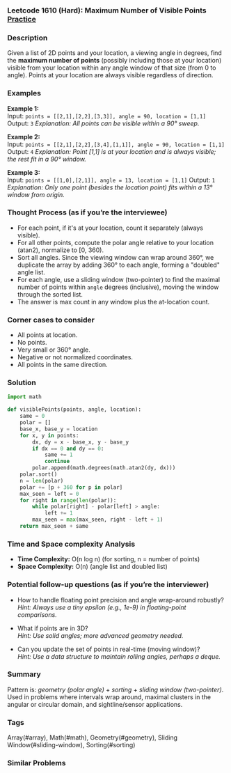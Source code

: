 ### Leetcode 1610 (Hard): Maximum Number of Visible Points [Practice](https://leetcode.com/problems/maximum-number-of-visible-points)

### Description  
Given a list of 2D points and your location, a viewing angle in degrees, find the **maximum number of points** (possibly including those at your location) visible from your location within any angle window of that size (from 0 to angle). Points at your location are always visible regardless of direction.

### Examples  

**Example 1:**  
Input: `points = [[2,1],[2,2],[3,3]], angle = 90, location = [1,1]`
Output: `3`
*Explanation: All points can be visible within a 90° sweep.*

**Example 2:**  
Input: `points = [[2,1],[2,2],[3,4],[1,1]], angle = 90, location = [1,1]`
Output: `4`
*Explanation: Point [1,1] is at your location and is always visible; the rest fit in a 90° window.*

**Example 3:**  
Input: `points = [[1,0],[2,1]], angle = 13, location = [1,1]`
Output: `1`
*Explanation: Only one point (besides the location point) fits within a 13° window from origin.*

### Thought Process (as if you’re the interviewee)  
- For each point, if it's at your location, count it separately (always visible).
- For all other points, compute the polar angle relative to your location (atan2), normalize to [0, 360).
- Sort all angles. Since the viewing window can wrap around 360°, we duplicate the array by adding 360° to each angle, forming a "doubled" angle list.
- For each angle, use a sliding window (two-pointer) to find the maximal number of points within `angle` degrees (inclusive), moving the window through the sorted list.
- The answer is max count in any window plus the at-location count.

### Corner cases to consider  
- All points at location.
- No points.
- Very small or 360° angle.
- Negative or not normalized coordinates.
- All points in the same direction.

### Solution

```python
import math

def visiblePoints(points, angle, location):
    same = 0
    polar = []
    base_x, base_y = location
    for x, y in points:
        dx, dy = x - base_x, y - base_y
        if dx == 0 and dy == 0:
            same += 1
            continue
        polar.append(math.degrees(math.atan2(dy, dx)))
    polar.sort()
    n = len(polar)
    polar += [p + 360 for p in polar]
    max_seen = left = 0
    for right in range(len(polar)):
        while polar[right] - polar[left] > angle:
            left += 1
        max_seen = max(max_seen, right - left + 1)
    return max_seen + same
```

### Time and Space complexity Analysis  
- **Time Complexity:** O(n log n) (for sorting, n = number of points)
- **Space Complexity:** O(n) (angle list and doubled list)

### Potential follow-up questions (as if you’re the interviewer)  
- How to handle floating point precision and angle wrap-around robustly?   
  *Hint: Always use a tiny epsilon (e.g., 1e-9) in floating-point comparisons.*

- What if points are in 3D?   
  *Hint: Use solid angles; more advanced geometry needed.*

- Can you update the set of points in real-time (moving window)?   
  *Hint: Use a data structure to maintain rolling angles, perhaps a deque.*

### Summary
Pattern is: *geometry (polar angle)* + *sorting* + *sliding window (two-pointer)*. Used in problems where intervals wrap around, maximal clusters in the angular or circular domain, and sightline/sensor applications.

### Tags
Array(#array), Math(#math), Geometry(#geometry), Sliding Window(#sliding-window), Sorting(#sorting)

### Similar Problems
